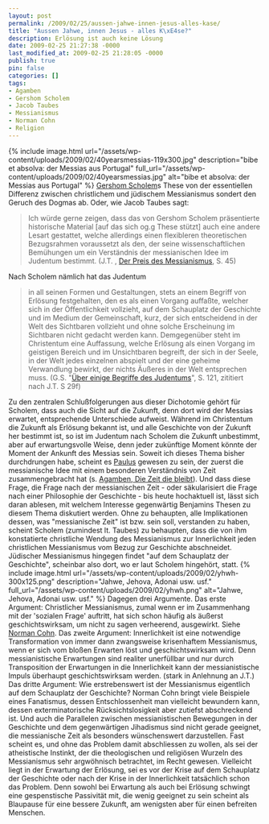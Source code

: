 ```yaml
---
layout: post
permalink: /2009/02/25/aussen-jahwe-innen-jesus-alles-kase/
title: "Aussen Jahwe, innen Jesus - alles K\xE4se?"
description: Erlösung ist auch keine Lösung
date: 2009-02-25 21:27:38 -0000
last_modified_at: 2009-02-25 21:28:05 -0000
publish: true
pin: false
categories: []
tags:
- Agamben
- Gershom Scholem
- Jacob Taubes
- Messianismus
- Norman Cohn
- Religion
---
```

{% include image.html url="/assets/wp-content/uploads/2009/02/40yearsmessias-119x300.jpg" description="bibe et absolva: der Messias aus Portugal" full_url="/assets/wp-content/uploads/2009/02/40yearsmessias.jpg" alt="bibe et absolva: der Messias aus Portugal" %} [Gershom Scholem](https://www.nadir.org/nadir/periodika/jungle_world/49/24b.htm "nadir.org/jungle_world: Alfred Schobert über Scholem")s These von der essentiellen Differenz zwischen christlichem und jüdischem Messianismus sondert den Geruch des Dogmas ab. Oder, wie Jacob Taubes sagt:

> Ich würde gerne zeigen, dass das von Gershom Scholem präsentierte historische Material [auf das sich og.g These stützt] auch eine andere Lesart gestattet, welche allerdings einen flexibleren theoretischen Bezugsrahmen voraussetzt als den, der seine wissenschaftlichen Bemühungen um ein Verständnis der messianischen Idee im Judentum bestimmt. (J.T. , [Der Preis des Messianismus](https://jungle-world.com/artikel/2008/52/32366.html "Jungle World: Der Preis des Messianismus"), S. 45)

Nach Scholem nämlich hat das Judentum

> in all seinen Formen und Gestaltungen, stets an einem Begriff von Erlösung festgehalten, den es als einen Vorgang auffaßte, welcher sich in der Öffentlichkeit vollzieht, auf dem Schauplatz der Geschichte und im Medium der Gemeinschaft, kurz, der sich entscheidend in der Welt des Sichtbaren vollzieht und ohne solche Erscheinung im Sichtbaren nicht gedacht werden kann. Demgegenüber steht im Christentum eine Auffassung, welche Erlösung als einen Vorgang im geistigen Bereich und im Unsichtbaren begreift, der sich in der Seele, in der Welt jedes einzelnen abspielt und der eine geheime Verwandlung bewirkt, der nichts Äußeres in der Welt entsprechen muss. (G.S. "[Über einige Begriffe des Judentums](https://www.amazon.de/einige-Grundbegriffe-Judentums-Gershom-Scholem/dp/other-editions/3518133179 "amazon: Über einige Begriffe...")", S. 121, zititiert nach J.T. S 29f)

Zu den zentralen Schlußfolgerungen aus dieser Dichotomie gehört für Scholem, dass auch die Sicht auf die Zukunft, denn dort wird der Messias erwartet, entsprechende Unterschiede aufweist. Während im Christentum die Zukunft als Erlösung bekannt ist, und alle Geschichte von der Zukunft her bestimmt ist, so ist im Judentum nach Scholem die Zukunft unbestimmt, aber auf erwartungsvolle Weise, denn jeder zukünftige Moment könnte der Moment der Ankunft des Messias sein. Soweit ich dieses Thema bisher durchdrungen habe, scheint es [Paulus](https://minimeta.de/2009/02/paulus-und-sein-christos/ "Paulus und sein Christos") gewesen zu sein, der zuerst die messianische Idee mit einem besonderen Verständnis von Zeit zusammengebracht hat (s. [Agamben, Die Zeit die bleibt](https://www.suhrkamp.de/titel/titel.cfm?bestellnr=12453 "Suhrkamp: Die Zeit die bleibt")). Und dass diese Frage, die Frage nach der messianischen Zeit - oder säkularisiert die Frage nach einer Philosophie der Geschichte - bis heute hochaktuell ist, lässt sich daran ablesen, mit welchem Interesse gegenwärtig Benjamins Thesen zu diesem Thema diskutiert werden.  Ohne zu behaupten, alle Implikationen dessen, was "messianische Zeit" ist bzw. sein soll, verstanden zu haben, scheint Scholem (zumindest lt. Taubes) zu behaupten, dass die von ihm konstatierte christliche Wendung des Messianismus zur Innerlichkeit jeden christlichen Messianismus vom Bezug zur Geschichte abschneidet. Jüdischer Messianismus hingegen findet "auf dem Schauplatz der Geschichte", scheinbar also dort, wo er laut Scholem hingehört, statt. 
{% include image.html url="/assets/wp-content/uploads/2009/02/yhwh-300x125.png" description="Jahwe, Jehova, Adonai usw. usf." full_url="/assets/wp-content/uploads/2009/02/yhwh.png" alt="Jahwe, Jehova, Adonai usw. usf." %}
Dagegen drei Argumente. Das erste Argument: Christlicher Messianismus, zumal wenn er im Zusammenhang mit der 'sozialen Frage' auftritt, hat sich schon häufig als äußerst geschichtswirksam, um nicht zu sagen verheerend, ausgewirkt. Siehe [Norman Cohn](https://minimeta.de/2008/11/norman-cohn-und-der-messianismus/ "Norman Cohn und der Messianismus"). Das zweite Argument: Innerlichkeit ist eine notwendige Transformation von immer dann zwangsweise krisenhaftem Messianismus, wenn er sich vom bloßen Erwarten löst und geschichtswirksam wird. Denn messianistische Erwartungen sind realiter unerfüllbar und nur durch Transposition der Erwartungen in die Innerlichkeit kann der messianistische Impuls überhaupt geschichtswirksam werden. (stark in Anlehnung an J.T.) Das dritte Argument: Wie erstrebenswert ist der Messianismus eigentlich auf dem Schauplatz der Geschichte? Norman Cohn bringt viele Beispiele eines Fanatismus, dessen Entschlossenheit man vielleicht bewundern kann, dessen exterminatorische Rücksichtslosigkeit aber zutiefst abschreckend ist. Und auch die Parallelen zwischen messianistischen Bewegungen in der Geschichte und dem gegenwärtigen Jihadismus sind nicht gerade geeignet, die messianische Zeit als besonders wünschenswert darzustellen. Fast scheint es, und ohne das Problem damit abschliessen zu wollen, als sei der atheistische Instinkt, der die theologischen und religiösen Wurzeln des Messianismus sehr argwöhnisch betrachtet, im Recht gewesen. Vielleicht liegt in der Erwartung der Erlösung, sei es vor der Krise auf dem Schauplatz der Geschichte oder nach der Krise in der Innerlichkeit tatsächlich schon das Problem. Denn sowohl bei Erwartung als auch bei Erlösung schwingt eine gespenstische Passivität mit, die wenig geeignet zu sein scheint als Blaupause für eine bessere Zukunft, am wenigsten aber für einen befreiten Menschen.

